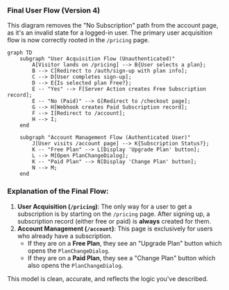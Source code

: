 ### Final User Flow (Version 4)

This diagram removes the "No Subscription" path from the account page, as it's an invalid state for a logged-in user. The primary user acquisition flow is now correctly rooted in the `/pricing` page.

```mermaid
graph TD
    subgraph "User Acquisition Flow (Unauthenticated)"
        A[Visitor lands on /pricing] --> B{User selects a plan};
        B --> C[Redirect to /auth/sign-up with plan info];
        C --> D[User completes sign-up];
        D --> E{Is selected plan Free?};
        E -- "Yes" --> F[Server Action creates Free Subscription record];
        E -- "No (Paid)" --> G[Redirect to /checkout page];
        G --> H[Webhook creates Paid Subscription record];
        F --> I[Redirect to /account];
        H --> I;
    end

    subgraph "Account Management Flow (Authenticated User)"
        J[User visits /account page] --> K{Subscription Status?};
        K -- "Free Plan" --> L[Display 'Upgrade Plan' button];
        L --> M[Open PlanChangeDialog];
        K -- "Paid Plan" --> N[Display 'Change Plan' button];
        N --> M;
    end
```

### Explanation of the Final Flow:

1.  **User Acquisition (`/pricing`)**: The only way for a user to get a subscription is by starting on the `/pricing` page. After signing up, a subscription record (either free or paid) is **always** created for them.
2.  **Account Management (`/account`)**: This page is exclusively for users who already have a subscription.
    *   If they are on a **Free Plan**, they see an "Upgrade Plan" button which opens the `PlanChangeDialog`.
    *   If they are on a **Paid Plan**, they see a "Change Plan" button which also opens the `PlanChangeDialog`.

This model is clean, accurate, and reflects the logic you've described.